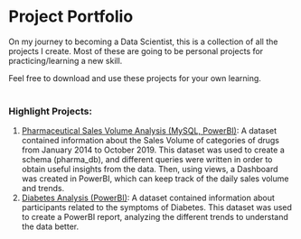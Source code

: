 # Project Portfolio

On my journey to becoming a Data Scientist, this is a collection of all the projects I create. Most of these are going to be personal projects for practicing/learning a new skill. 

Feel free to download and use these projects for your own learning. 
<br></br>
### Highlight Projects:
1. [Pharmaceutical Sales Volume Analysis (MySQL, PowerBI)](https://github.com/hatafatif/Project-Portfolio/tree/main/PharmaceuticalSalesAnalysis): A dataset contained information about the Sales Volume of categories of drugs from January 2014 to October 2019. This dataset was used to create a schema (pharma_db), and different queries were written in order to obtain useful insights from the data. Then, using views, a Dashboard was created in PowerBI, which can keep track of the daily sales volume and trends.
2. [Diabetes Analysis (PowerBI)](https://github.com/hatafatif/Project-Portfolio/tree/main/DiabetesAnalysis_PowerBI): A dataset contained information about participants related to the symptoms of Diabetes. This dataset was used to create a PowerBI report, analyzing the different trends to understand the data better.

